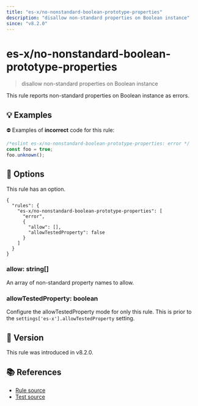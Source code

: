 ```yaml
---
title: "es-x/no-nonstandard-boolean-prototype-properties"
description: "disallow non-standard properties on Boolean instance"
since: "v8.2.0"
---
```


# es-x/no-nonstandard-boolean-prototype-properties
> disallow non-standard properties on Boolean instance

This rule reports non-standard properties on Boolean instance as errors.

## 💡 Examples

⛔ Examples of **incorrect** code for this rule:

<eslint-playground type="bad">

```js
/*eslint es-x/no-nonstandard-boolean-prototype-properties: error */
const foo = true;
foo.unknown();
```

</eslint-playground>

## 🔧 Options

This rule has an option.

```jsonc
{
  "rules": {
    "es-x/no-nonstandard-boolean-prototype-properties": [
      "error",
      {
        "allow": [],
        "allowTestedProperty": false
      }
    ]
  }
}
```

### allow: string[]

An array of non-standard property names to allow.

### allowTestedProperty: boolean

Configure the allowTestedProperty mode for only this rule.
This is prior to the `settings['es-x'].allowTestedProperty` setting.

## 🚀 Version

This rule was introduced in v8.2.0.

## 📚 References

- [Rule source](https://github.com/eslint-community/eslint-plugin-es-x/blob/master/lib/rules/no-nonstandard-boolean-prototype-properties.js)
- [Test source](https://github.com/eslint-community/eslint-plugin-es-x/blob/master/tests/lib/rules/no-nonstandard-boolean-prototype-properties.js)
